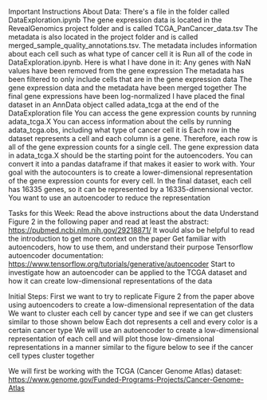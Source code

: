 Important Instructions About Data: There's a file in the folder called
DataExploration.ipynb The gene expression data is located in the
RevealGenomics project folder and is called TCGA_PanCancer_data.tsv The
metadata is also located in the project folder and is called
merged_sample_quality_annotations.tsv. The metadata includes information
about each cell such as what type of cancer cell it is Run all of the
code in DataExploration.ipynb. Here is what I have done in it: Any genes
with NaN values have been removed from the gene expression The metadata
has been filtered to only include cells that are in the gene expression
data The gene expression data and the metadata have been merged together
The final gene expressions have been log-normalized I have placed the
final dataset in an AnnData object called adata_tcga at the end of the
DataExploration file You can access the gene expression counts by
running adata_tcga.X You can access information about the cells by
running adata_tcga.obs, including what type of cancer cell it is Each
row in the dataset represents a cell and each column is a gene.
Therefore, each row is all of the gene expression counts for a single
cell. The gene expression data in adata_tcga.X should be the starting
point for the autoencoders. You can convert it into a pandas dataframe
if that makes it easier to work with. Your goal with the autocounters is
to create a lower-dimensional representation of the gene expression
counts for every cell. In the final dataset, each cell has 16335 genes,
so it can be represented by a 16335-dimensional vector. You want to use
an autoencoder to reduce the representation

Tasks for this Week: Read the above instructions about the data
Understand Figure 2 in the following paper and read at least the
abstract: https://pubmed.ncbi.nlm.nih.gov/29218871/ It would also be
helpful to read the introduction to get more context on the paper Get
familiar with autoencoders, how to use them, and understand their
purpose Tensorflow autoencoder documentation:
https://www.tensorflow.org/tutorials/generative/autoencoder Start to
investigate how an autoencoder can be applied to the TCGA dataset and
how it can create low-dimensional representations of the data

Initial Steps: First we want to try to replicate Figure 2 from the paper
above using autoencoders to create a low-dimensional representation of
the data We want to cluster each cell by cancer type and see if we can
get clusters similar to those shown below Each dot represents a cell and
every color is a certain cancer type We will use an autoencoder to
create a low-dimensional representation of each cell and will plot those
low-dimensional representations in a manner similar to the figure below
to see if the cancer cell types cluster together

We will first be working with the TCGA (Cancer Genome Atlas) dataset:
https://www.genome.gov/Funded-Programs-Projects/Cancer-Genome-Atlas
